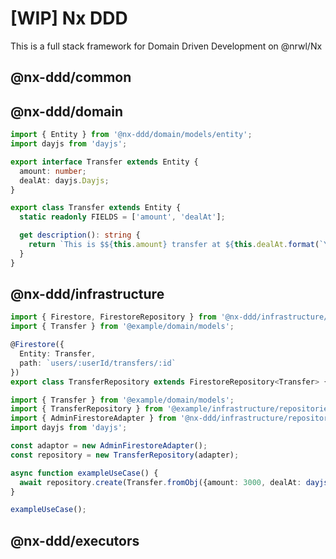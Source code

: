 # [WIP] Nx DDD
This is a full stack framework for Domain Driven Development on @nrwl/Nx



## @nx-ddd/common


## @nx-ddd/domain
```ts
import { Entity } from '@nx-ddd/domain/models/entity';
import dayjs from 'dayjs';

export interface Transfer extends Entity {
  amount: number;
  dealAt: dayjs.Dayjs;
}

export class Transfer extends Entity {
  static readonly FIELDS = ['amount', 'dealAt'];

  get description(): string {
    return `This is $${this.amount} transfer at ${this.dealAt.format(`YYYY/MM/DD`)}`;
  }
}
```


## @nx-ddd/infrastructure
```ts
import { Firestore, FirestoreRepository } from '@nx-ddd/infrastructure/repositories/firestore';
import { Transfer } from '@example/domain/models';

@Firestore({
  Entity: Transfer,
  path: `users/:userId/transfers/:id`
})
export class TransferRepository extends FirestoreRepository<Transfer> { }
```

```ts
import { Transfer } from '@example/domain/models';
import { TransferRepository } from '@example/infrastructure/repositories';
import { AdminFirestoreAdapter } from '@nx-ddd/infrastructure/repositories/firestore/adapters/admin';
import dayjs from 'dayjs';

const adaptor = new AdminFirestoreAdapter();
const repository = new TransferRepository(adapter);

async function exampleUseCase() {
  await repository.create(Transfer.fromObj({amount: 3000, dealAt: dayjs()}));
} 

exampleUseCase();
```

## @nx-ddd/executors

